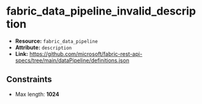 # fabric_data_pipeline_invalid_description

- **Resource:** `fabric_data_pipeline`
- **Attribute:** `description`
- **Link:** https://github.com/microsoft/fabric-rest-api-specs/tree/main/dataPipeline/definitions.json

## Constraints
- Max length: **1024**